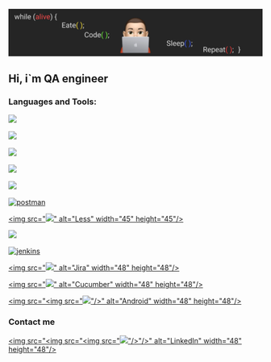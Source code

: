 [![Header](https://github.com/SamGruzdev/samgruzdev/blob/main/assets/Header2.png)](http://samgruzdev.ru/)

## Hi, i`m QA engineer

### Languages and Tools:

<a href="https://www.java.com" target="_blank"> <img src="https://img.icons8.com/color/48/000000/java-coffee-cup-logo.png"/> </a>

<a href="https://www.w3.org/html/" target="_blank"> <img src="https://img.icons8.com/color/48/000000/html-5.png"/> </a>

<a href="https://www.w3schools.com/css/" target="_blank"> <img src="https://img.icons8.com/color/48/000000/css3.png"/> </a>

<a href="https://www.python.org" target="_blank"> <img src="https://img.icons8.com/color/48/000000/python.png"/> </a>

<a style="padding-right:8px;" href="https://www.mysql.com/" target="_blank"> <img src="https://img.icons8.com/fluent/50/000000/mysql-logo.png"/> </a>

<a href="https://postman.com" target="_blank"> <img src="https://www.vectorlogo.zone/logos/getpostman/getpostman-icon.svg" alt="postman" width="45" height="45"/> </a>

<a href="https://lesscss.org/" target="_blank"> <img src="<img src="https://img.icons8.com/windows/32/000000/less-logo.png"/>" alt="Less" width="45" height="45"/> </a>

<a href="https://git-scm.com/" target="_blank"> <img src="https://img.icons8.com/color/48/000000/git.png"/> </a>

<a href="https://www.atlassian.com/ru/software/jira" target="_blank"> <img src="https://www.vectorlogo.zone/logos/jenkins/jenkins-icon.svg" alt="jenkins" width="48" height="48"/> </a>

<a href="https://www.jenkins.io" target="_blank"> <img src="<img src="https://img.icons8.com/color/48/000000/jira.png"/>" alt="Jira" width="48" height="48"/> </a>

<a href="https://cucumber.io/" target="_blank"> <img src="<img src="https://img.icons8.com/color/48/000000/jira.png"/>" alt="Cucumber" width="48" height="48"/> </a>

<a href="https://www.android.com/intl/ru_ru/" target="_blank"> <img src="<img src="<img src="https://img.icons8.com/fluency/48/000000/android.png"/>"/>" alt="Android" width="48" height="48"/> </a>


### Contact me

<a href="https://www.linkedin.com/in/samgruzdev/" target="_blank"> <img src="<img src="<img src="<img src="https://img.icons8.com/color/48/000000/linkedin.png"/>"/>"/>" alt="LinkedIn" width="48" height="48"/> </a>
